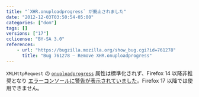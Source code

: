 ```yaml
---
title: "`XHR.onuploadprogress` が廃止されました"
date: "2012-12-03T03:50:54-05:00"
categories: ["dom"]
tags: []
versions: ["17"]
cclicense: "BY-SA 3.0"
references:
    - url: "https://bugzilla.mozilla.org/show_bug.cgi?id=761278"
      title: "Bug 761278 – Remove XHR.onuploadprogress"
---
```

`XMLHttpRequest` の [`onuploadprogress`](https://developer.mozilla.org/ja/docs/XPCOM_Interface_Reference/nsIJSXMLHttpRequest#Attributes) 属性は標準化されず、Firefox 14 以降非推奨となり [エラーコンソールに警告が表示されていました](https://bugzilla.mozilla.org/show_bug.cgi?id=743666)。Firefox 17 以降では使用できません。
